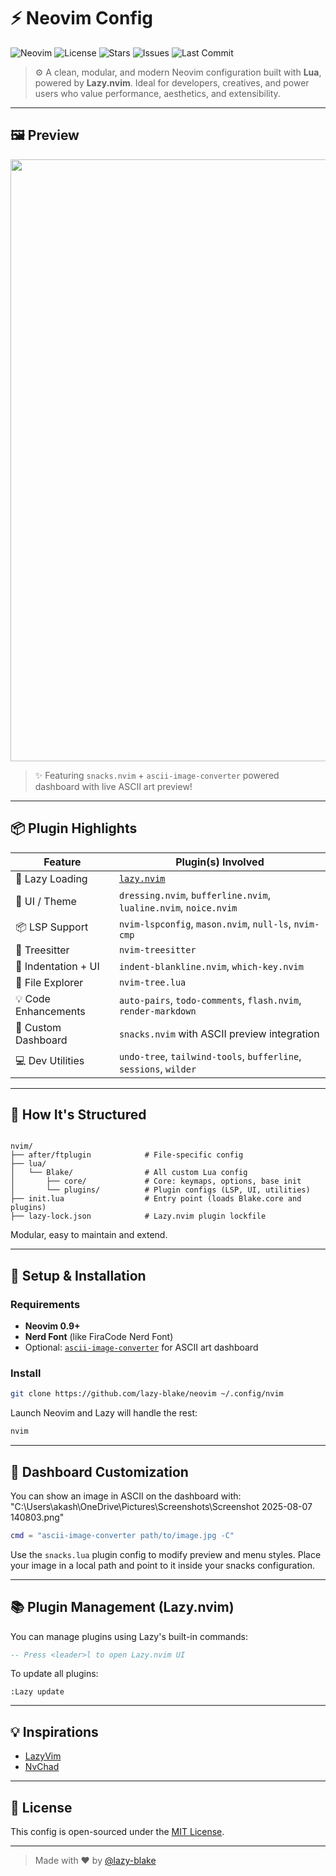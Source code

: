 # ⚡ Neovim Config

![Neovim](https://img.shields.io/badge/Neovim-0.9+-57A143?style=for-the-badge&logo=neovim&logoColor=white)
![License](https://img.shields.io/github/license/lazy-blake/neovim?style=for-the-badge)
![Stars](https://img.shields.io/github/stars/lazy-blake/neovim?style=for-the-badge)
![Issues](https://img.shields.io/github/issues/lazy-blake/neovim?style=for-the-badge)
![Last Commit](https://img.shields.io/github/last-commit/lazy-blake/neovim?style=for-the-badge)

> ⚙️ A clean, modular, and modern Neovim configuration built with **Lua**, powered by **Lazy.nvim**. Ideal for developers, creatives, and power users who value performance, aesthetics, and extensibility.

---

## 🖼️ Preview

<p align="center">
  <img width="1883" height="963" alt="Screenshot 2025-08-07 140803" src="https://github.com/user-attachments/assets/38419f49-c5f2-40aa-9e82-51fad71a0bb2" />
</p>


> ✨ Featuring `snacks.nvim` + `ascii-image-converter` powered dashboard with live ASCII art preview!

---

## 📦 Plugin Highlights

| Feature              | Plugin(s) Involved |
|----------------------|--------------------|
| 🚀 Lazy Loading       | [`lazy.nvim`](https://github.com/folke/lazy.nvim) |
| 🎨 UI / Theme         | `dressing.nvim`, `bufferline.nvim`, `lualine.nvim`, `noice.nvim` |
| 📦 LSP Support        | `nvim-lspconfig`, `mason.nvim`, `null-ls`, `nvim-cmp` |
| 🧠 Treesitter         | `nvim-treesitter` |
| 🌈 Indentation + UI   | `indent-blankline.nvim`, `which-key.nvim` |
| 📁 File Explorer      | `nvim-tree.lua` |
| 💡 Code Enhancements | `auto-pairs`, `todo-comments`, `flash.nvim`, `render-markdown` |
| 🎨 Custom Dashboard   | `snacks.nvim` with ASCII preview integration |
| 💻 Dev Utilities      | `undo-tree`, `tailwind-tools`, `bufferline`, `sessions`, `wilder` |

---

## 🧠 How It's Structured

```

nvim/
├── after/ftplugin            # File-specific config
├── lua/
│   └── Blake/                # All custom Lua config
│       ├── core/             # Core: keymaps, options, base init
│       └── plugins/          # Plugin configs (LSP, UI, utilities)
├── init.lua                  # Entry point (loads Blake.core and plugins)
├── lazy-lock.json            # Lazy.nvim plugin lockfile

````

Modular, easy to maintain and extend.

---

## 🚀 Setup & Installation

### Requirements

- **Neovim 0.9+**
- **Nerd Font** (like FiraCode Nerd Font)
- Optional: [`ascii-image-converter`](https://github.com/TheZoraiz/ascii-image-converter) for ASCII art dashboard

### Install

```bash
git clone https://github.com/lazy-blake/neovim ~/.config/nvim
````

Launch Neovim and Lazy will handle the rest:

```bash
nvim
```

---

## 📸 Dashboard Customization

You can show an image in ASCII on the dashboard with:
"C:\Users\akash\OneDrive\Pictures\Screenshots\Screenshot 2025-08-07 140803.png"
```lua
cmd = "ascii-image-converter path/to/image.jpg -C"
```

Use the `snacks.lua` plugin config to modify preview and menu styles. Place your image in a local path and point to it inside your snacks configuration.

---

## 📚 Plugin Management (Lazy.nvim)

You can manage plugins using Lazy's built-in commands:

```lua
-- Press <leader>l to open Lazy.nvim UI
```

To update all plugins:

```
:Lazy update
```

---

## 💡 Inspirations

* [LazyVim](https://github.com/LazyVim/LazyVim)
* [NvChad](https://github.com/NvChad/NvChad)

---

## 📝 License

This config is open-sourced under the [MIT License](LICENSE).

---

> Made with ❤️ by [@lazy-blake](https://github.com/lazy-blake)



